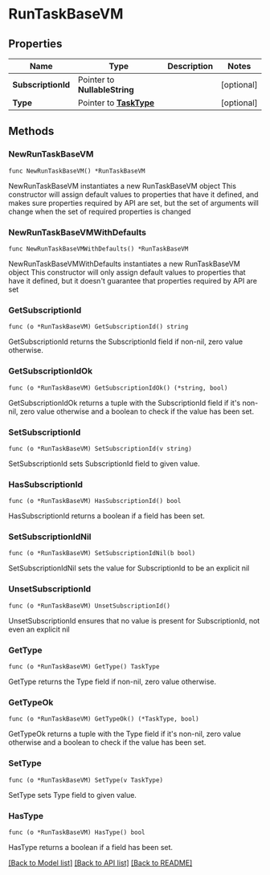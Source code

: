 # RunTaskBaseVM

## Properties

Name | Type | Description | Notes
------------ | ------------- | ------------- | -------------
**SubscriptionId** | Pointer to **NullableString** |  | [optional] 
**Type** | Pointer to [**TaskType**](TaskType.md) |  | [optional] 

## Methods

### NewRunTaskBaseVM

`func NewRunTaskBaseVM() *RunTaskBaseVM`

NewRunTaskBaseVM instantiates a new RunTaskBaseVM object
This constructor will assign default values to properties that have it defined,
and makes sure properties required by API are set, but the set of arguments
will change when the set of required properties is changed

### NewRunTaskBaseVMWithDefaults

`func NewRunTaskBaseVMWithDefaults() *RunTaskBaseVM`

NewRunTaskBaseVMWithDefaults instantiates a new RunTaskBaseVM object
This constructor will only assign default values to properties that have it defined,
but it doesn't guarantee that properties required by API are set

### GetSubscriptionId

`func (o *RunTaskBaseVM) GetSubscriptionId() string`

GetSubscriptionId returns the SubscriptionId field if non-nil, zero value otherwise.

### GetSubscriptionIdOk

`func (o *RunTaskBaseVM) GetSubscriptionIdOk() (*string, bool)`

GetSubscriptionIdOk returns a tuple with the SubscriptionId field if it's non-nil, zero value otherwise
and a boolean to check if the value has been set.

### SetSubscriptionId

`func (o *RunTaskBaseVM) SetSubscriptionId(v string)`

SetSubscriptionId sets SubscriptionId field to given value.

### HasSubscriptionId

`func (o *RunTaskBaseVM) HasSubscriptionId() bool`

HasSubscriptionId returns a boolean if a field has been set.

### SetSubscriptionIdNil

`func (o *RunTaskBaseVM) SetSubscriptionIdNil(b bool)`

 SetSubscriptionIdNil sets the value for SubscriptionId to be an explicit nil

### UnsetSubscriptionId
`func (o *RunTaskBaseVM) UnsetSubscriptionId()`

UnsetSubscriptionId ensures that no value is present for SubscriptionId, not even an explicit nil
### GetType

`func (o *RunTaskBaseVM) GetType() TaskType`

GetType returns the Type field if non-nil, zero value otherwise.

### GetTypeOk

`func (o *RunTaskBaseVM) GetTypeOk() (*TaskType, bool)`

GetTypeOk returns a tuple with the Type field if it's non-nil, zero value otherwise
and a boolean to check if the value has been set.

### SetType

`func (o *RunTaskBaseVM) SetType(v TaskType)`

SetType sets Type field to given value.

### HasType

`func (o *RunTaskBaseVM) HasType() bool`

HasType returns a boolean if a field has been set.


[[Back to Model list]](../README.md#documentation-for-models) [[Back to API list]](../README.md#documentation-for-api-endpoints) [[Back to README]](../README.md)


